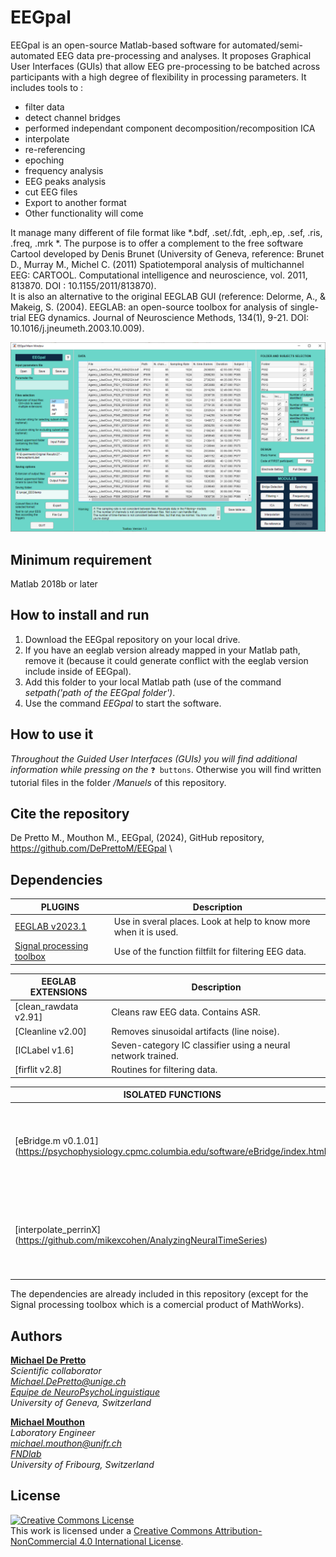 # EEGpal
EEGpal is an open-source Matlab-based software for automated/semi-automated EEG data pre-processing and analyses.
It proposes Graphical User Interfaces (GUIs) that allow EEG pre-processing to be batched across participants with a high degree of flexibility in processing parameters. 
It includes tools to :
- filter data
- detect channel bridges 
- performed independant component decomposition/recomposition ICA
- interpolate 
- re-referencing
- epoching
- frequency analysis
- EEG peaks analysis
- cut EEG files
- Export to another format 
- Other functionality will come

It manage many different of file format like *.bdf, .set/.fdt, .eph,.ep, .sef, .ris, .freq, .mrk *. 
The purpose is to offer a complement to the free software Cartool developed by Denis Brunet (University of Geneva, reference:
Brunet D., Murray M., Michel C. (2011) Spatiotemporal analysis of multichannel EEG: CARTOOL. Computational intelligence and neuroscience, vol. 2011, 813870. DOI : 10.1155/2011/813870).  
It is also an alternative to the original EEGLAB GUI (reference: 
Delorme, A., & Makeig, S. (2004). EEGLAB: an open-source toolbox for analysis of single-trial EEG dynamics. Journal of Neuroscience Methods, 134(1), 9-21. DOI: 10.1016/j.jneumeth.2003.10.009). 

![](Manuels/MainGUI.png)

## Minimum requirement
Matlab 2018b or later

## How to install and run
1. Download the EEGpal repository on your local drive.
2. If you have an eeglab version already mapped in your Matlab path, remove it (because it could generate conflict with the eeglab version include inside of EEGpal).
3. Add this folder to your local Matlab path (use of the command *setpath('path of the EEGpal folder')*.
4. Use the command *EEGpal* to start the software.

## How to use it
*Throughout the Guided User Interfaces (GUIs) you will find additional information while pressing on the* `❓ buttons`.
Otherwise you will find written tutorial files in the folder */Manuels* of this repository.

## Cite the repository
De Pretto M., Mouthon M., EEGpal, (2024), GitHub repository, https://github.com/DePrettoM/EEGpal \

## Dependencies
| PLUGINS | Description |
| ------ | ------ |
| [EEGLAB v2023.1](https://github.com/sccn/eeglab) | Use in sveral places. Look at help to know more when it is used. |
| [Signal processing toolbox]() | Use of the function filtfilt for filtering EEG data. | 


| EEGLAB EXTENSIONS | Description |
| ------ | ------ |
| [clean_rawdata v2.91]| Cleans raw EEG data. Contains ASR. |
| [Cleanline v2.00]| Removes sinusoidal artifacts (line noise). |
| [ICLabel v1.6]| Seven-category IC classifier using a neural network trained. |
| [firflit v2.8]| Routines for filtering data. |


| ISOLATED FUNCTIONS | Desciption |
| ------ | ------ |
| [eBridge.m v0.1.01] (https://psychophysiology.cpmc.columbia.edu/software/eBridge/index.html)| Identify channels within an EEG montage forming a low-impedance |
| [interpolate_perrinX] (https://github.com/mikexcohen/AnalyzingNeuralTimeSeries) |  interpolate electrodes using a 3D Spline method. Develop by Mike X Cohen |

 The dependencies are already included in this repository (except for the Signal processing toolbox which is a comercial product of MathWorks).
 
## Authors
[**Michael De Pretto**](https://orcid.org/0000-0003-4176-4798)\
*Scientific collaborator*\
*Michael.DePretto@unige.ch*\
*[Equipe de NeuroPsychoLinguistique](https://www.unige.ch/fapse/psycholinguistique/equipes/npl/membres/michael-de-pretto)*\
*University of Geneva, Switzerland*

[**Michael Mouthon**](https://orcid.org/0000-0002-2557-4102)\
*Laboratory Engineer*\
*michael.mouthon@unifr.ch*\
*[FNDlab](https://www.unifr.ch/directory/fr/people/3229/6a825)*\
*University of Fribourg, Switzerland*

## License
<a rel="license" href="http://creativecommons.org/licenses/by-nc/4.0/"><img alt="Creative Commons License" style="border-width:0" src="https://i.creativecommons.org/l/by-nc/4.0/88x31.png" /></a><br />This work is licensed under a <a rel="license" href="http://creativecommons.org/licenses/by-nc/4.0/">Creative Commons Attribution-NonCommercial 4.0 International License</a>.
